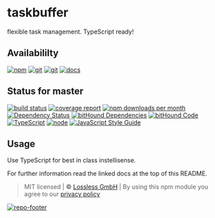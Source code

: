 # taskbuffer

flexible task management. TypeScript ready!

## Availabililty

[![npm](https://pushrocks.gitlab.io/assets/repo-button-npm.svg)](https://www.npmjs.com/package/taskbuffer)
[![git](https://pushrocks.gitlab.io/assets/repo-button-git.svg)](https://GitLab.com/pushrocks/taskbuffer)
[![git](https://pushrocks.gitlab.io/assets/repo-button-mirror.svg)](https://github.com/pushrocks/taskbuffer)
[![docs](https://pushrocks.gitlab.io/assets/repo-button-docs.svg)](https://pushrocks.gitlab.io/taskbuffer/)

## Status for master

[![build status](https://GitLab.com/pushrocks/taskbuffer/badges/master/build.svg)](https://GitLab.com/pushrocks/taskbuffer/commits/master)
[![coverage report](https://GitLab.com/pushrocks/taskbuffer/badges/master/coverage.svg)](https://GitLab.com/pushrocks/taskbuffer/commits/master)
[![npm downloads per month](https://img.shields.io/npm/dm/taskbuffer.svg)](https://www.npmjs.com/package/taskbuffer)
[![Dependency Status](https://david-dm.org/pushrocks/taskbuffer.svg)](https://david-dm.org/pushrocks/taskbuffer)
[![bitHound Dependencies](https://www.bithound.io/github/pushrocks/taskbuffer/badges/dependencies.svg)](https://www.bithound.io/github/pushrocks/taskbuffer/master/dependencies/npm)
[![bitHound Code](https://www.bithound.io/github/pushrocks/taskbuffer/badges/code.svg)](https://www.bithound.io/github/pushrocks/taskbuffer)
[![TypeScript](https://img.shields.io/badge/TypeScript-2.x-blue.svg)](https://nodejs.org/dist/latest-v6.x/docs/api/)
[![node](https://img.shields.io/badge/node->=%206.x.x-blue.svg)](https://nodejs.org/dist/latest-v6.x/docs/api/)
[![JavaScript Style Guide](https://img.shields.io/badge/code%20style-standard-brightgreen.svg)](http://standardjs.com/)

## Usage

Use TypeScript for best in class instellisense.

For further information read the linked docs at the top of this README.

> MIT licensed | **&copy;** [Lossless GmbH](https://lossless.gmbh)
> | By using this npm module you agree to our [privacy policy](https://lossless.gmbH/privacy.html)

[![repo-footer](https://pushrocks.gitlab.io/assets/repo-footer.svg)](https://push.rocks)

